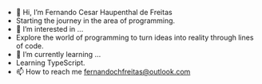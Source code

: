 - 👋 Hi, I’m Fernando Cesar Haupenthal de Freitas
- Starting the journey in the area of ​​programming.
- 👀 I’m interested in ...
-   Explore the world of programming to turn ideas into reality through lines of code.
- 🌱 I’m currently learning ...
-   Learning TypeScript.
- 📫 How to reach me
    fernandochfreitas@outlook.com
<!---
fernandoCesarFreitas/fernandoCesarFreitas is a ✨ special ✨ repository because its `README.md` (this file) appears on your GitHub profile.
You can click the Preview link to take a look at your changes.
--->
